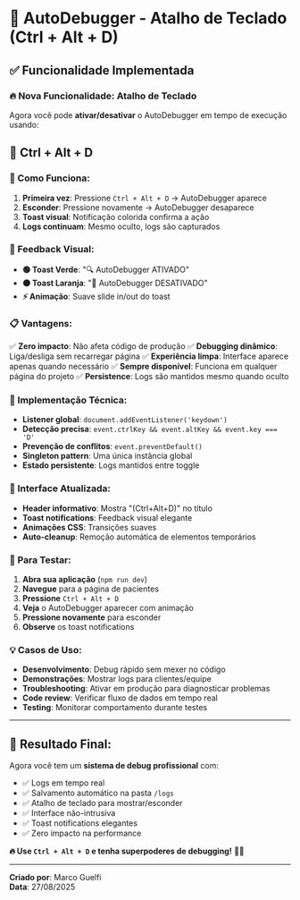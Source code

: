 # 🎹 AutoDebugger - Atalho de Teclado (Ctrl + Alt + D)

## ✅ Funcionalidade Implementada

### 🔥 **Nova Funcionalidade: Atalho de Teclado**

Agora você pode **ativar/desativar** o AutoDebugger em tempo de execução usando:

## **🎯 Ctrl + Alt + D**

### 🚀 Como Funciona:

1. **Primeira vez**: Pressione `Ctrl + Alt + D` → AutoDebugger aparece
2. **Esconder**: Pressione novamente → AutoDebugger desaparece
3. **Toast visual**: Notificação colorida confirma a ação
4. **Logs continuam**: Mesmo oculto, logs são capturados

### 🎨 Feedback Visual:

- **🟢 Toast Verde**: "🔍 AutoDebugger ATIVADO"
- **🟠 Toast Laranja**: "🙈 AutoDebugger DESATIVADO"
- **⚡ Animação**: Suave slide in/out do toast

### 📋 Vantagens:

✅ **Zero impacto**: Não afeta código de produção
✅ **Debugging dinâmico**: Liga/desliga sem recarregar página
✅ **Experiência limpa**: Interface aparece apenas quando necessário
✅ **Sempre disponível**: Funciona em qualquer página do projeto
✅ **Persistence**: Logs são mantidos mesmo quando oculto

### 🔧 Implementação Técnica:

- **Listener global**: `document.addEventListener('keydown')`
- **Detecção precisa**: `event.ctrlKey && event.altKey && event.key === 'D'`
- **Prevenção de conflitos**: `event.preventDefault()`
- **Singleton pattern**: Uma única instância global
- **Estado persistente**: Logs mantidos entre toggle

### 📱 Interface Atualizada:

- **Header informativo**: Mostra "(Ctrl+Alt+D)" no título
- **Toast notifications**: Feedback visual elegante
- **Animações CSS**: Transições suaves
- **Auto-cleanup**: Remoção automática de elementos temporários

### 🧪 Para Testar:

1. **Abra sua aplicação** (`npm run dev`)
2. **Navegue** para a página de pacientes
3. **Pressione** `Ctrl + Alt + D`
4. **Veja** o AutoDebugger aparecer com animação
5. **Pressione novamente** para esconder
6. **Observe** os toast notifications

### 💡 Casos de Uso:

- **Desenvolvimento**: Debug rápido sem mexer no código
- **Demonstrações**: Mostrar logs para clientes/equipe
- **Troubleshooting**: Ativar em produção para diagnosticar problemas
- **Code review**: Verificar fluxo de dados em tempo real
- **Testing**: Monitorar comportamento durante testes

---

## 🎊 **Resultado Final:**

Agora você tem um **sistema de debug profissional** com:

- ✅ Logs em tempo real
- ✅ Salvamento automático na pasta `/logs`
- ✅ Atalho de teclado para mostrar/esconder
- ✅ Interface não-intrusiva
- ✅ Toast notifications elegantes
- ✅ Zero impacto na performance

**🔥 Use `Ctrl + Alt + D` e tenha superpoderes de debugging!** 🦸‍♂️

---

**Criado por**: Marco Guelfi  
**Data**: 27/08/2025

